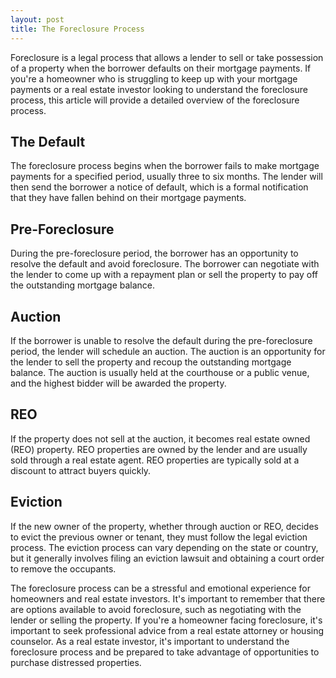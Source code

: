```yaml
---
layout: post
title: The Foreclosure Process
---
```

<p>Foreclosure is a legal process that allows a lender to sell or take possession of a property when the borrower defaults on their mortgage payments. If you're a homeowner who is struggling to keep up with your mortgage payments or a real estate investor looking to understand the foreclosure process, this article will provide a detailed overview of the foreclosure process.</p>

<h2>The Default</h2>
<p>The foreclosure process begins when the borrower fails to make mortgage payments for a specified period, usually three to six months. The lender will then send the borrower a notice of default, which is a formal notification that they have fallen behind on their mortgage payments.</p>

<h2>Pre-Foreclosure</h2>
<p>During the pre-foreclosure period, the borrower has an opportunity to resolve the default and avoid foreclosure. The borrower can negotiate with the lender to come up with a repayment plan or sell the property to pay off the outstanding mortgage balance.</p>

<h2>Auction</h2>
<p>If the borrower is unable to resolve the default during the pre-foreclosure period, the lender will schedule an auction. The auction is an opportunity for the lender to sell the property and recoup the outstanding mortgage balance. The auction is usually held at the courthouse or a public venue, and the highest bidder will be awarded the property.</p>

<h2>REO</h2>
<p>If the property does not sell at the auction, it becomes real estate owned (REO) property. REO properties are owned by the lender and are usually sold through a real estate agent. REO properties are typically sold at a discount to attract buyers quickly.</p>

<h2>Eviction</h2>
<p>If the new owner of the property, whether through auction or REO, decides to evict the previous owner or tenant, they must follow the legal eviction process. The eviction process can vary depending on the state or country, but it generally involves filing an eviction lawsuit and obtaining a court order to remove the occupants.</p>

<p>The foreclosure process can be a stressful and emotional experience for homeowners and real estate investors. It's important to remember that there are options available to avoid foreclosure, such as negotiating with the lender or selling the property. If you're a homeowner facing foreclosure, it's important to seek professional advice from a real estate attorney or housing counselor. As a real estate investor, it's important to understand the foreclosure process and be prepared to take advantage of opportunities to purchase distressed properties.</p>
